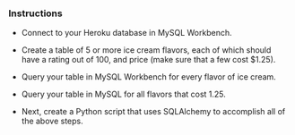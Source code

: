 ### Instructions

* Connect to your Heroku database in MySQL Workbench.

* Create a table of 5 or more ice cream flavors, each of which should have a rating out of 100, and price (make sure that a few cost $1.25).

* Query your table in MySQL Workbench for every flavor of ice cream.

* Query your table in MySQL for all flavors that cost 1.25.

* Next, create a Python script that uses SQLAlchemy to accomplish all of the above steps.
